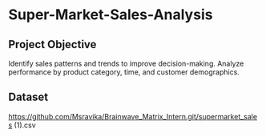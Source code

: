 # Super-Market-Sales-Analysis
## Project Objective
Identify sales patterns and trends to improve decision-making.
Analyze performance by product category, time, and customer demographics.

## Dataset
https://github.com/Msravika/Brainwave_Matrix_Intern.git/supermarket_sales (1).csv




